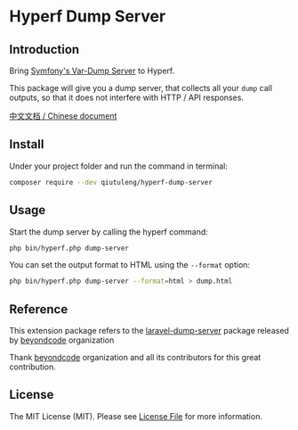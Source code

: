 # Hyperf Dump Server

## Introduction

Bring [Symfony's Var-Dump Server](https://symfony.com/doc/current/components/var_dumper.html#the-dump-server) to Hyperf.

This package will give you a dump server, that collects all your `dump` call outputs, so that it does not interfere with HTTP / API responses.

[中文文档 / Chinese document](./README-zh-CN.md)

## Install

Under your project folder and run the command in terminal:

```bash
composer require --dev qiutuleng/hyperf-dump-server
```

## Usage

Start the dump server by calling the hyperf command:

```bash
php bin/hyperf.php dump-server
```

You can set the output format to HTML using the `--format` option:

```bash
php bin/hyperf.php dump-server --format=html > dump.html
```

## Reference

This extension package refers to the [laravel-dump-server](https://github.com/beyondcode/laravel-dump-server) package released by [beyondcode](https://github.com/beyondcode) organization

Thank [beyondcode](https://github.com/beyondcode) organization and all its contributors for this great contribution.

## License

The MIT License (MIT). Please see [License File](./LICENSE.txt) for more information.